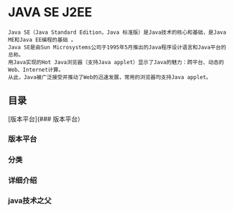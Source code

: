 # JAVA SE J2EE
    Java SE（Java Standard Edition，Java 标准版）是Java技术的核心和基础，是Java ME和Java EE编程的基础 。
    Java SE是由Sun Microsystems公司于1995年5月推出的Java程序设计语言和Java平台的总称。
    用Java实现的Hot Java浏览器（支持Java applet）显示了Java的魅力：跨平台、动态的Web、Internet计算。
    从此，Java被广泛接受并推动了Web的迅速发展，常用的浏览器均支持Java applet。
## 目录
[版本平台](### 版本平台）
### 版本平台
### 分类
### 详细介绍
### java技术之父
